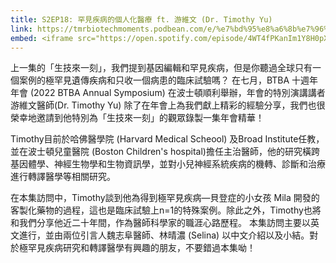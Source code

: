 ```yaml
---
title: S2EP18: 罕見疾病的個人化醫療 ft. 游維文 (Dr. Timothy Yu)  
link: https://tmrbiotechmoments.podbean.com/e/%e7%bd%95%e8%a6%8b%e7%96%be%e7%97%85%e7%9a%84%e5%80%8b%e4%ba%ba%e5%8c%96%e7%99%82%e6%b3%95-ft-%e6%b8%b8%e7%b6%ad%e6%96%87-dr-timothy-yu/
embed: <iframe src="https://open.spotify.com/episode/4WT4fPKanIm1Y8H0pXeIMa" width="100%" height="232" frameborder="0" allowtransparency="true" allow="encrypted-media"></iframe>
---
```


上一集的「生技來一刻」，我們提到基因編輯和罕見疾病，但是你聽過全球只有一個案例的極罕見遺傳疾病和只收一個病患的臨床試驗嗎？  在七月，BTBA 十週年年會 (2022 BTBA Annual Symposium) 在波士頓順利舉辦，年會的特別演講講者 游維文醫師(Dr. Timothy Yu) 除了在年會上為我們獻上精彩的經驗分享，我們也很榮幸地邀請到他特別為「生技來一刻」的觀眾錄製一集年會精華！  

Timothy目前於哈佛醫學院 (Harvard Medical Scheool) 及Broad Institute任教，並在波士頓兒童醫院 (Boston Children's hospital)擔任主治醫師，他的研究橫跨基因體學、神經生物學和生物資訊學，並對小兒神經系統疾病的機轉、診斷和治療進行轉譯醫學等相關研究。  

在本集訪問中，Timothy談到他為得到極罕見疾病—貝登症的小女孩 Mila 開發的客製化藥物的過程，這也是臨床試驗上n=1的特殊案例。除此之外，Timothy也將和我們分享他近二十年間，作為醫師科學家的職涯心路歷程。  本集訪問主要以英文進行，並由兩位引言人魏志阜醫師、林晴濃 (Selina) 以中文介紹以及小結。對於極罕見疾病研究和轉譯醫學有興趣的朋友，不要錯過本集呦！  